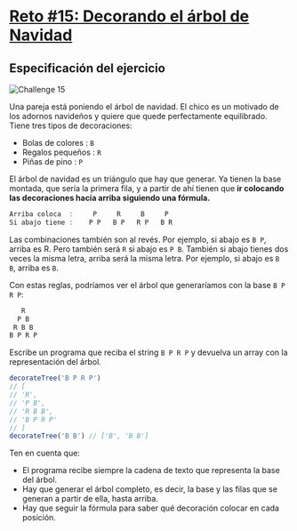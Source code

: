 # [Reto #15: Decorando el árbol de Navidad](https://adventjs.dev/es/challenges/2022/15)

## Especificación del ejercicio

![Challenge 15](https://adventjs.dev/challenges-2022/15.svg)

Una pareja está poniendo el árbol de navidad. El chico es un motivado de los adornos navideños y quiere que quede perfectamente equilibrado. Tiene tres tipos de decoraciones:

- Bolas de colores : ``B``
- Regalos pequeños : ``R``
- Piñas de pino : ``P``

El árbol de navidad es un triángulo que hay que generar. Ya tienen la base montada, que sería la primera fila, y a partir de ahí tienen que **ir colocando las decoraciones hacía arriba siguiendo una fórmula.**

```javascript
Arriba coloca  :     P     R     B     P
Si abajo tiene :    P P   B P   R P   B R
``` 

Las combinaciones también son al revés. Por ejemplo, si abajo es ``B P``, arriba es R. Pero también será ``R`` si abajo es ``P B``. También si abajo tienes dos veces la misma letra, arriba será la misma letra. Por ejemplo, si abajo es ``B B``, arriba es ``B``.

Con estas reglas, podríamos ver el árbol que generaríamos con la base ``B P R P``:

```javascript
   R
  P B
 R B B
B P R P
```

Escribe un programa que reciba el string ``B P R P`` y devuelva un array con la representación del árbol.

```javascript
decorateTree('B P R P')
// [
// 'R',
// 'P B',
// 'R B B',
// 'B P R P'
// ]
decorateTree('B B') // ['B', 'B B']
```

Ten en cuenta que:

- El programa recibe siempre la cadena de texto que representa la base del árbol.
- Hay que generar el árbol completo, es decir, la base y las filas que se generan a partir de ella, hasta arriba.
- Hay que seguir la fórmula para saber qué decoración colocar en cada posición.